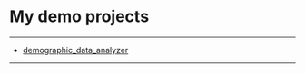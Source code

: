 # My demo projects

<hr>

- [demographic_data_analyzer](https://github.com/MarynaSnl/my_demo_proj/tree/main/demographic_data_analyzer) 


<hr>


